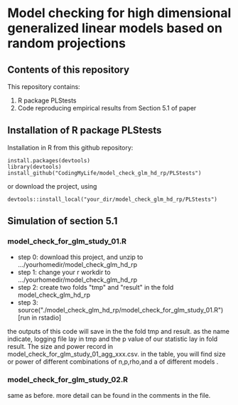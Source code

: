 # Model checking for high dimensional generalized linear models based on random projections

## Contents of this repository
This repository contains:
1. R package PLStests
2. Code reproducing empirical results from Section 5.1 of paper

## Installation of R package PLStests

Installation in R from this github repository:

```
install.packages(devtools)
library(devtools)
install_github("CodingMyLife/model_check_glm_hd_rp/PLStests")
```
or download the project, using 
```
devtools::install_local("your_dir/model_check_glm_hd_rp/PLStests")
```
## Simulation of section 5.1 

### model_check_for_glm_study_01.R
- step 0: download this project, and unzip to .../yourhomedir/model_check_glm_hd_rp
- step 1: change your r workdir to .../yourhomedir/model_check_glm_hd_rp
- step 2: create  two folds "tmp" and "result" in the fold model_check_glm_hd_rp
- step 3: source("./model_check_glm_hd_rp/model_check_for_glm_study_01.R") [run in rstadio]

the outputs of this code will save in the the fold tmp and result. as the name indicate, logging file lay in tmp and the p value of our statistic lay in fold result. The size and power record in model_check_for_glm_study_01_agg_xxx.csv. in the table, you will find size or power of different combinations of n,p,rho,and a of different models .

### model_check_for_glm_study_02.R

same as before. more detail can be found in the comments in the file.
